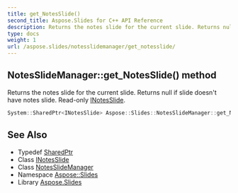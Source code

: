 ```yaml
---
title: get_NotesSlide()
second_title: Aspose.Slides for C++ API Reference
description: Returns the notes slide for the current slide. Returns null if slide doesn't have notes slide. Read-only INotesSlide.
type: docs
weight: 1
url: /aspose.slides/notesslidemanager/get_notesslide/
---
```

## NotesSlideManager::get_NotesSlide() method


Returns the notes slide for the current slide. Returns null if slide doesn't have notes slide. Read-only [INotesSlide](../../inotesslide/).

```cpp
System::SharedPtr<INotesSlide> Aspose::Slides::NotesSlideManager::get_NotesSlide() override
```

## See Also

* Typedef [SharedPtr](../../../system/sharedptr/)
* Class [INotesSlide](../../inotesslide/)
* Class [NotesSlideManager](../)
* Namespace [Aspose::Slides](../../)
* Library [Aspose.Slides](../../../)